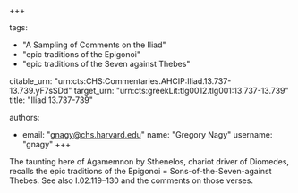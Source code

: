 +++

tags:
- "A Sampling of Comments on the Iliad"
- "epic traditions of the Epigonoi"
- "epic traditions of the Seven against Thebes"

citable_urn: "urn:cts:CHS:Commentaries.AHCIP:Iliad.13.737-13.739.yF7sSDd"
target_urn: "urn:cts:greekLit:tlg0012.tlg001:13.737-13.739"
title: "Iliad 13.737-739"

authors:
- email: "gnagy@chs.harvard.edu"
  name: "Gregory Nagy"
  username: "gnagy"
+++

<p>The taunting here of Agamemnon by Sthenelos, chariot driver of Diomedes, recalls the epic traditions of the Epigonoi = Sons-of-the-Seven-against Thebes. See also I.02.119–130 and the comments on those verses.  </p>